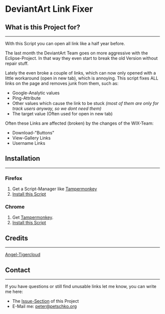 # DeviantArt Link Fixer

## What is this Project for?
----
With this Script you can open all link like a half year before.

The last month the DeviantArt Team goes on more aggressive with the Eclipse-Project. In that way they even start to break the old Version without repair stuff.

Lately the even broke a couple of links, which can now only opened with a little workaround (open in new tab), which is annoying. This script fixes ALL links on the page and removes junk from them, such as:

- Google-Analytic values
- Ping-Attribute
- Other values which cause the link to be stuck _(most of them are only for track users anyway, so we dont need them)_
- The target value (Often used for open in new tab)


Often these Links are affected (broken) by the changes of the WIX-Team:

- Download-"Buttons"
- View-Gallery Links
- Username Links

## Installation
----

### Firefox
1. Get a Script-Manager like [Tampermonkey](https://addons.mozilla.org/en-US/firefox/addon/tampermonkey/)
2. [Install this Script](https://insertLinkHere)

### Chrome
1. Get [Tampermonkey](https://chrome.google.com/webstore/detail/tampermonkey/dhdgffkkebhmkfjojejmpbldmpobfkfo).
2. [Install this Script](https://insertLinkHere)

## Credits
----
[Angel-Tigercloud](https://www.deviantart.com/angel-tigercloud)

## Contact
----

If you have questions or still find unusable links let me know, you can write me here:

- The [Issue-Section](https://insertLinkHere) of this Project
- E-Mail me: peter@petschko.org
